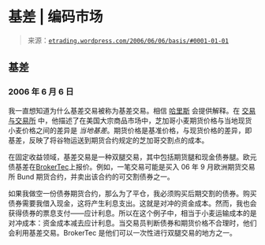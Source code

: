 <!--yml

category: 未分类

date: 2024-05-12 19:53:07

-->

# 基差 | 编码市场

> 来源：[`etrading.wordpress.com/2006/06/06/basis/#0001-01-01`](https://etrading.wordpress.com/2006/06/06/basis/#0001-01-01)

## 基差

### 2006 年 6 月 6 日

我一直想知道为什么基差交易被称为基差交易。相信 [哈里斯](http://www-rcf.usc.edu/~lharris/) 会提供解释。在 [交易与交易所](http://tradingandexchanges.com/) 中，他描述了在美国大宗商品市场中，芝加哥小麦期货价格与当地现货小麦价格之间的差异是 *当地基差*。期货价格是基准价格，与现货价格的差异，即基差，反映了将谷物运送到期货合约规定的芝加哥交割点的成本。

在固定收益领域，基差交易是一种双腿交易，其中包括期货腿和现金债券腿。欧元债基差在[BrokerTec](http://www.icap.com/e-broking/brokertec/)上报价。例如，一笔交易可能是买入 06 年 9 月欧洲期货交易所 Bund 期货合约，并卖出该合约的可交割债券之一。

如果我做空一份债券期货合约，那么为了平仓，我必须购买后期交割的债券。购买债券需要我借入现金，这将产生利息支出。这就是对冲的资金成本。然而，我也会获得债券的票息支付——应计利息。所以在这个例子中，相当于小麦运输成本的是对冲成本：资金成本减去应计利息。当交易员判断债券和期货价格不合理时，他们会利用基差交易。BrokerTec 是他们可以一次性进行双腿交易的地方之一。
